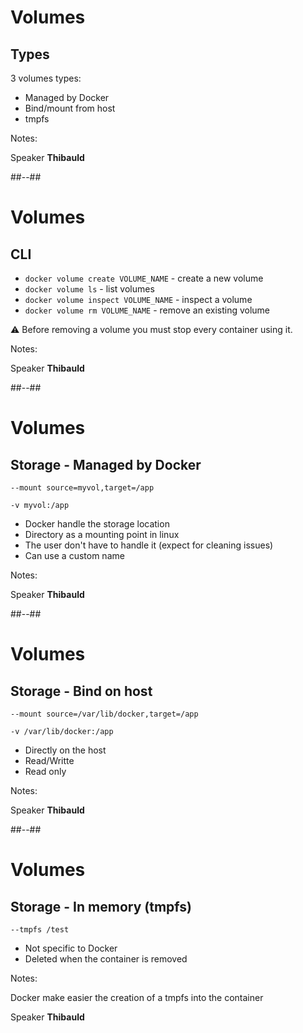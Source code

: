 <!-- .slide: -->

# Volumes

## Types

3 volumes types:

- Managed by Docker 
- Bind/mount from host
- tmpfs
<!-- .element: class="list-fragment" -->

Notes:

Speaker **Thibauld**

##--##

# Volumes

## CLI

- `docker volume create VOLUME_NAME` - create a new volume
- `docker volume ls` - list volumes
- `docker volume inspect VOLUME_NAME` - inspect a volume
- `docker volume rm VOLUME_NAME` - remove an existing volume

⚠️ Before removing a volume you must stop every container using it.

Notes:

Speaker **Thibauld**

##--##

# Volumes

## Storage - Managed by Docker

```shell
--mount source=myvol,target=/app 

-v myvol:/app
```

- Docker handle the storage location 
- Directory as a mounting point in linux 
- The user don't have to handle it (expect for cleaning issues)
- Can use a custom name

Notes:

Speaker **Thibauld**

##--##

# Volumes

## Storage - Bind on host

```shell
--mount source=/var/lib/docker,target=/app 

-v /var/lib/docker:/app
```

- Directly on the host 
- Read/Writte 
- Read only

Notes:

Speaker **Thibauld**

##--##

# Volumes

## Storage - In memory (tmpfs)

```shell
--tmpfs /test 
```

- Not specific to Docker
- Deleted when the container is removed

Notes:

Docker make easier the creation of a tmpfs into the container

Speaker **Thibauld**

